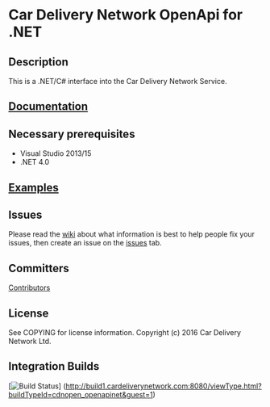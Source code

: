 Car Delivery Network OpenApi for .NET
===

Description
---
This is a .NET/C# interface into the Car Delivery Network Service.

[Documentation](http://docs.cardeliverynetwork.com)
---

Necessary prerequisites
---
* Visual Studio 2013/15
* .NET 4.0 

[Examples](https://github.com/cardeliverynetwork/openapi.net/wiki/Code-Examples)
---

Issues
---
Please read the [wiki](https://github.com/cardeliverynetwork/openapi.net/wiki) about what information is best to help people fix your issues, then create an issue on the [issues](https://github.com/cardeliverynetwork/csharp-apiclient/issues) tab.

Committers
---
[Contributors](https://github.com/cardeliverynetwork/openapi.net/contributors)

License
---
See COPYING for license information. Copyright (c) 2016 Car Delivery Network Ltd.

Integration Builds
---
[![Build Status](http://build1.cardeliverynetwork.com:8080/app/rest/builds/buildType:cdnopen_openapinet/statusIcon)]
(http://build1.cardeliverynetwork.com:8080/viewType.html?buildTypeId=cdnopen_openapinet&guest=1)
